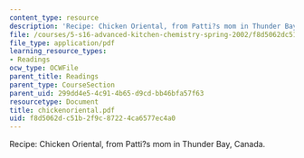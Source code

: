 ```yaml
---
content_type: resource
description: 'Recipe: Chicken Oriental, from Patti?s mom in Thunder Bay, Canada.'
file: /courses/5-s16-advanced-kitchen-chemistry-spring-2002/f8d5062dc51b2f9c87224ca6577ec4a0_chickenoriental.pdf
file_type: application/pdf
learning_resource_types:
- Readings
ocw_type: OCWFile
parent_title: Readings
parent_type: CourseSection
parent_uid: 299dd4e5-4c91-4b65-d9cd-bb46bfa57f63
resourcetype: Document
title: chickenoriental.pdf
uid: f8d5062d-c51b-2f9c-8722-4ca6577ec4a0
---
```

Recipe: Chicken Oriental, from Patti?s mom in Thunder Bay, Canada.

